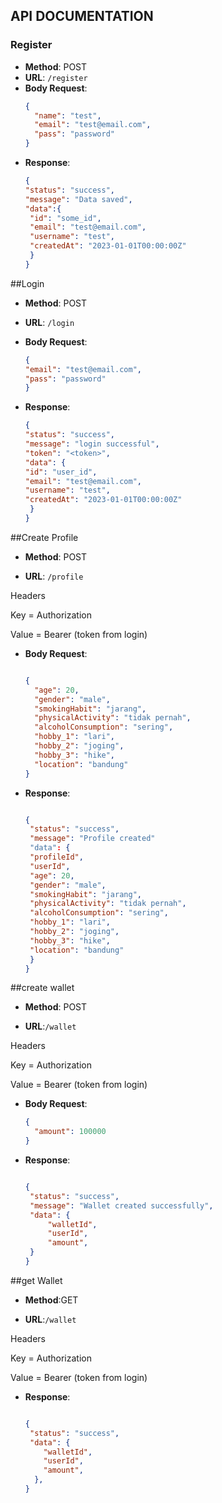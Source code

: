 ## API DOCUMENTATION
### Register
- **Method**: POST
- **URL**: `/register`
- **Body Request**:
  ```json
  {
    "name": "test",
    "email": "test@email.com",
    "pass": "password"
  }
- **Response**:
   ```json
  {
  "status": "success",
  "message": "Data saved",
  "data":{
    "id": "some_id",
    "email": "test@email.com",
    "username": "test",
    "createdAt": "2023-01-01T00:00:00Z"
    }
  }

##Login
- **Method**: POST

- **URL**: `/login`

- **Body Request**:
  ```json
  {
  "email": "test@email.com",
  "pass": "password"
  }

- **Response**:
   ```json
  {
  "status": "success",
  "message": "login successful",
  "token": "<token>",
  "data": {
   "id": "user_id",
   "email": "test@email.com",
   "username": "test",
   "createdAt": "2023-01-01T00:00:00Z"
    }
  }

##Create Profile

- **Method**: POST

- **URL**: `/profile`

Headers

Key = Authorization

Value = Bearer (token from login)

- **Body Request**:
  ```json

  {
    "age": 20,
    "gender": "male",
    "smokingHabit": "jarang",
    "physicalActivity": "tidak pernah",
    "alcoholConsumption": "sering",
    "hobby_1": "lari",
    "hobby_2": "joging",
    "hobby_3": "hike",
    "location": "bandung"
  }
  
- **Response**:
   ```json

  {
    "status": "success",
    "message": "Profile created"
    "data": {
    "profileId",
    "userId",
    "age": 20,
    "gender": "male",
    "smokingHabit": "jarang",
    "physicalActivity": "tidak pernah",
    "alcoholConsumption": "sering",
    "hobby_1": "lari",
    "hobby_2": "joging",
    "hobby_3": "hike",
    "location": "bandung"
    }
  }
##create wallet
- **Method**: POST

- **URL**:`/wallet`

Headers

Key = Authorization

Value = Bearer (token from login)
- **Body Request**:
  ```json
  {
    "amount": 100000
  }
  
- **Response**:
   ```json

  {
    "status": "success",
    "message": "Wallet created successfully",
    "data": {
        "walletId",
        "userId",
        "amount",
    }
  }
##get Wallet
- **Method**:GET

- **URL**:`/wallet`

Headers

Key = Authorization

Value = Bearer (token from login)

- **Response**:
   ```json

  {
    "status": "success",
    "data": {
       "walletId",
       "userId",
       "amount",
     },
   }
